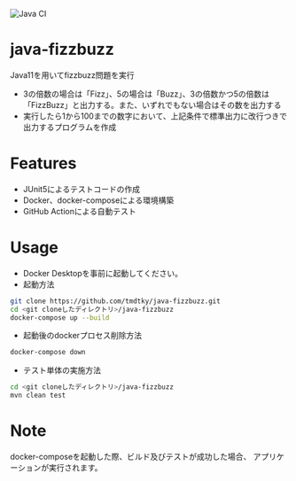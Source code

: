 ![Java CI](https://github.com/tmdtky/java-fizzbuzz/actions/workflows/java-ci.yml/badge.svg)

# java-fizzbuzz
Java11を用いてfizzbuzz問題を実行
- 3の倍数の場合は「Fizz」、5の場合は「Buzz」、3の倍数かつ5の倍数は「FizzBuzz」と出力する。また、いずれでもない場合はその数を出力する
- 実行したら1から100までの数字において、上記条件で標準出力に改行つきで出力するプログラムを作成

# Features
- JUnit5によるテストコードの作成
- Docker、docker-composeによる環境構築
- GitHub Actionによる自動テスト

# Usage
- Docker Desktopを事前に起動してください。
- 起動方法
```bash
git clone https://github.com/tmdtky/java-fizzbuzz.git
cd <git cloneしたディレクトリ>/java-fizzbuzz
docker-compose up --build
```
- 起動後のdockerプロセス削除方法
```bash
docker-compose down
```
- テスト単体の実施方法
```bash
cd <git cloneしたディレクトリ>/java-fizzbuzz
mvn clean test
```

# Note
docker-composeを起動した際、ビルド及びテストが成功した場合、
アプリケーションが実行されます。